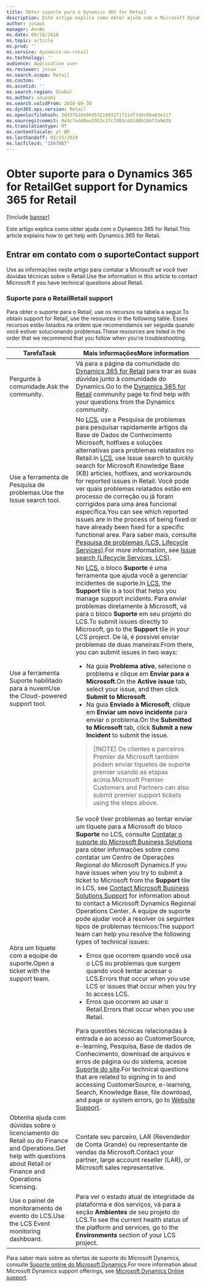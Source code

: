 ```yaml
---
title: Obter suporte para o Dynamics 365 for Retail
description: Este artigo explica como obter ajuda com o Microsoft Dynamics 365 for Retail.
author: josaw1
manager: AnnBe
ms.date: 09/18/2018
ms.topic: article
ms.prod: ''
ms.service: dynamics-ax-retail
ms.technology: ''
audience: Application user
ms.reviewer: josaw
ms.search.scope: Retail
ms.custom: ''
ms.assetid: ''
ms.search.region: Global
ms.author: anupams
ms.search.validFrom: 2018-09-30
ms.dyn365.ops.version: Retail
ms.openlocfilehash: 3d437b16e96d53216032f1f31df3d4c0ba63e117
ms.sourcegitcommit: 9d4c7edd0ae2053c37c7d81cdd180b16bf3a9d3b
ms.translationtype: HT
ms.contentlocale: pt-BR
ms.lasthandoff: 05/15/2019
ms.locfileid: "1567967"
---
```

# <a name="get-support-for-dynamics-365-for-retail"></a><span data-ttu-id="0e607-103">Obter suporte para o Dynamics 365 for Retail</span><span class="sxs-lookup"><span data-stu-id="0e607-103">Get support for Dynamics 365 for Retail</span></span>

[!include [banner](../includes/banner.md)]

<span data-ttu-id="0e607-104">Este artigo explica como obter ajuda com o Dynamics 365 for Retail.</span><span class="sxs-lookup"><span data-stu-id="0e607-104">This article explains how to get help with Dynamics 365 for Retail.</span></span>

## <a name="contact-support"></a><span data-ttu-id="0e607-105">Entrar em contato com o suporte</span><span class="sxs-lookup"><span data-stu-id="0e607-105">Contact support</span></span>

<span data-ttu-id="0e607-106">Use as informações neste artigo para contatar a Microsoft se você tiver dúvidas técnicas sobre o Retail.</span><span class="sxs-lookup"><span data-stu-id="0e607-106">Use the information in this article to contact Microsoft if you have technical questions about Retail.</span></span>

### <a name="retail-support"></a><span data-ttu-id="0e607-107">Suporte para o Retail</span><span class="sxs-lookup"><span data-stu-id="0e607-107">Retail support</span></span>

<span data-ttu-id="0e607-108">Para obter o suporte para o Retail, use os recursos na tabela a seguir.</span><span class="sxs-lookup"><span data-stu-id="0e607-108">To obtain support for Retail, use the resources in the following table.</span></span> <span data-ttu-id="0e607-109">Esses recursos estão listados na ordem que recomendamos ser seguida quando você estiver solucionando problemas.</span><span class="sxs-lookup"><span data-stu-id="0e607-109">These resources are listed in the order that we recommend that you follow when you're troubleshooting.</span></span>

<table>
<thead>
<tr>
<th><span data-ttu-id="0e607-110">Tarefa</span><span class="sxs-lookup"><span data-stu-id="0e607-110">Task</span></span></th>
<th><span data-ttu-id="0e607-111">Mais informações</span><span class="sxs-lookup"><span data-stu-id="0e607-111">More information</span></span></th>
</tr>
</thead>
<tbody>
<tr>
<td><span data-ttu-id="0e607-112">Pergunte à comunidade.</span><span class="sxs-lookup"><span data-stu-id="0e607-112">Ask the community.</span></span></td>
<td><span data-ttu-id="0e607-113">Vá para a página da comunidade do <a href="https://community.dynamics.com/365/retail">Dynamics 365 for Retail</a> para tirar as suas dúvidas junto à comunidade do Dynamics.</span><span class="sxs-lookup"><span data-stu-id="0e607-113">Go to the <a href="https://community.dynamics.com/365/retail">Dynamics 365 for Retail</a> community page to find help with your questions from the Dynamics community.</span></span></td>
</tr>
<tr>
<td><span data-ttu-id="0e607-114">Use a ferramenta de Pesquisa de problemas.</span><span class="sxs-lookup"><span data-stu-id="0e607-114">Use the Issue search tool.</span></span></td>
<td><span data-ttu-id="0e607-115">No <a href="https://lcs.dynamics.com/">LCS</a>, use a Pesquisa de problemas para pesquisar rapidamente artigos da Base de Dados de Conhecimento Microsoft, hotfixes e soluções alternativas para problemas relatados no Retail.</span><span class="sxs-lookup"><span data-stu-id="0e607-115">In <a href="https://lcs.dynamics.com/">LCS</a>, use Issue search to quickly search for Microsoft Knowledge Base (KB) articles, hotfixes, and workarounds for reported issues in Retail.</span></span> <span data-ttu-id="0e607-116">Você pode ver quais problemas relatados estão em processo de correção ou já foram corrigidos para uma área funcional específica.</span><span class="sxs-lookup"><span data-stu-id="0e607-116">You can see which reported issues are in the process of being fixed or have already been fixed for a specific functional area.</span></span> <span data-ttu-id="0e607-117">Para saber mais, consulte <a href="https://docs.microsoft.com/dynamics365/unified-operations/dev-itpro/lifecycle-services/issue-search-lcs">Pesquisa de problemas (LCS, Lifecycle Services)</a>.</span><span class="sxs-lookup"><span data-stu-id="0e607-117">For more information, see <a href="https://docs.microsoft.com/dynamics365/unified-operations/dev-itpro/lifecycle-services/issue-search-lcs">Issue search (Lifecycle Services, LCS)</a>.</span></span></td>
</tr>
<tr>
<td><span data-ttu-id="0e607-118">Use a ferramenta Suporte habilitado para a nuvem</span><span class="sxs-lookup"><span data-stu-id="0e607-118">Use the Cloud-powered support tool.</span></span></td>
<td><span data-ttu-id="0e607-119">No <a href="https://lcs.dynamics.com/">LCS</a>, o bloco <strong>Suporte</strong> é uma ferramenta que ajuda você a gerenciar incidentes de suporte.</span><span class="sxs-lookup"><span data-stu-id="0e607-119">In <a href="https://lcs.dynamics.com/">LCS</a>, the <strong>Support</strong> tile is a tool that helps you manage support incidents.</span></span> <span data-ttu-id="0e607-120">Para enviar problemas diretamente à Microsoft, vá para o bloco <strong>Suporte</strong> em seu projeto do LCS.</span><span class="sxs-lookup"><span data-stu-id="0e607-120">To submit issues directly to Microsoft, go to the <strong>Support</strong> tile in your LCS project.</span></span> <span data-ttu-id="0e607-121">De lá, é possível enviar problemas de duas maneiras:</span><span class="sxs-lookup"><span data-stu-id="0e607-121">From there, you can submit issues in two ways:</span></span>
<ul>
<li><span data-ttu-id="0e607-122">Na guia <strong>Problema ativo</strong>, selecione o problema e clique em <strong>Enviar para a Microsoft</strong>.</span><span class="sxs-lookup"><span data-stu-id="0e607-122">On the <strong>Active issue</strong> tab, select your issue, and then click <strong>Submit to Microsoft</strong>.</span></span></li>
<li><span data-ttu-id="0e607-123">Na guia <strong>Enviado à Microsoft</strong>, clique em <strong>Enviar um novo incidente</strong> para enviar o problema.</span><span class="sxs-lookup"><span data-stu-id="0e607-123">On the <strong>Submitted to Microsoft</strong> tab, click <strong>Submit a new Incident</strong> to submit the issue.</span></span></li>
</ul>
<blockquote>[!NOTE] <span data-ttu-id="0e607-124">Os clientes e parceiros Premier da Microsoft também podem enviar tíquetes de suporte premier usando as etapas acima.</span><span class="sxs-lookup"><span data-stu-id="0e607-124">Microsoft Premier Customers and Partners can also submit premier support tickets using the steps above.</span></span></blockquote>
</td>
</tr>
<tr>
<td><span data-ttu-id="0e607-125">Abra um tíquete com a equipe de suporte.</span><span class="sxs-lookup"><span data-stu-id="0e607-125">Open a ticket with the support team.</span></span></td>
<td><span data-ttu-id="0e607-126">Se você tiver problemas ao tentar enviar um tíquete para a Microsoft do bloco <strong>Suporte</strong> no LCS, consulte <a href="https://mbs.microsoft.com/customersource/northamerica/ax/support/support-news/global_support_contacts_eng">Contatar o suporte do Microsoft Business Solutions</a> para obter informações sobre como contatar um Centro de Operações Regional do Microsoft Dynamics.</span><span class="sxs-lookup"><span data-stu-id="0e607-126">If you have issues when you try to submit a ticket to Microsoft from the <strong>Support</strong> tile in LCS, see <a href="https://mbs.microsoft.com/customersource/northamerica/ax/support/support-news/global_support_contacts_eng">Contact Microsoft Business Solutions Support</a> for information about to contact a Microsoft Dynamics Regional Operations Center.</span></span> <span data-ttu-id="0e607-127">A equipe de suporte pode ajudar você a resolver os seguintes tipos de problemas técnicos:</span><span class="sxs-lookup"><span data-stu-id="0e607-127">The support team can help you resolve the following types of technical issues:</span></span>
<ul>
<li><span data-ttu-id="0e607-128">Erros que ocorrem quando você usa o LCS ou problemas que surgem quando você tentar acessar o LCS.</span><span class="sxs-lookup"><span data-stu-id="0e607-128">Errors that occur when you use LCS or issues that occur when you try to access LCS.</span></span></li>
<li><span data-ttu-id="0e607-129">Erros que ocorrem ao usar o Retail.</span><span class="sxs-lookup"><span data-stu-id="0e607-129">Errors that occur when you use Retail.</span></span></li>
</ul>
<span data-ttu-id="0e607-130">Para questões técnicas relacionadas à entrada e ao acesso ao CustomerSource, e-learning, Pesquisa, Base de dados de Conhecimento, download de arquivos e erros de página ou do sistema, acesse <a href="https://mbs2.microsoft.com/members/VoiceSupport/VoiceSupportInternal.aspx">Suporte do site</a>.</span><span class="sxs-lookup"><span data-stu-id="0e607-130">For technical questions that are related to signing in to and accessing CustomerSource, e-learning, Search, Knowledge Base, file download, and page or system errors, go to <a href="https://mbs2.microsoft.com/members/VoiceSupport/VoiceSupportInternal.aspx">Website Support</a>.</span></span></td>
</tr>
<tr>
<td><span data-ttu-id="0e607-131">Obtenha ajuda com dúvidas sobre o licenciamento do Retail ou do Finance and Operations.</span><span class="sxs-lookup"><span data-stu-id="0e607-131">Get help with questions about Retail or Finance and Operations licensing.</span></span></td>
<td><span data-ttu-id="0e607-132">Contate seu parceiro, LAR (Revendedor de Conta Grande) ou representante de vendas da Microsoft.</span><span class="sxs-lookup"><span data-stu-id="0e607-132">Contact your partner, large account reseller (LAR), or Microsoft sales representative.</span></span></td>
</tr>
<tr>
<td><span data-ttu-id="0e607-133">Use o painel de monitoramento de evento do LCS.</span><span class="sxs-lookup"><span data-stu-id="0e607-133">Use the LCS Event monitoring dashboard.</span></span></td>
<td><span data-ttu-id="0e607-134">Para ver o estado atual de integridade da plataforma e dos serviços, vá para a seção <strong>Ambientes</strong> de seu projeto do LCS.</span><span class="sxs-lookup"><span data-stu-id="0e607-134">To see the current health status of the platform and services, go to the <strong>Environments</strong> section of your LCS project.</span></span></td>
</tr>
</tbody>
</table>

<span data-ttu-id="0e607-135">Para saber mais sobre as ofertas de suporte do Microsoft Dynamics, consulte [Suporte online do Microsoft Dynamics](https://dynamics.microsoft.com/en-us/support/).</span><span class="sxs-lookup"><span data-stu-id="0e607-135">For more information about Microsoft Dynamics support offerings, see [Microsoft Dynamics Online support](https://dynamics.microsoft.com/en-us/support/).</span></span>
